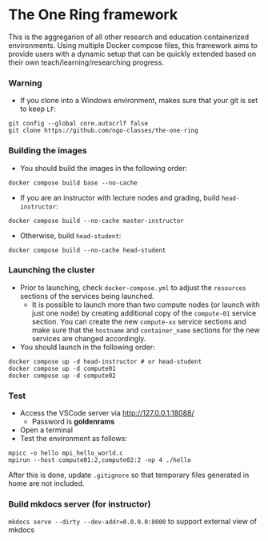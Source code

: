 # The One Ring framework

This is the aggregarion of all other research and education containerized environments. Using multiple Docker compose files, this framework aims to 
provide users with a dynamic setup that can be quickly extended based on their own teach/learning/researching progress. 

### Warning

- If you clone into a Windows environment, makes sure that your git is set to keep `LF`:

~~~
git config --global core.autocrlf false
git clone https://github.com/ngo-classes/the-one-ring
~~~

### Building the images

- You should build the images in the following order:

~~~
docker compose build base --no-cache
~~~

- If you are an instructor with lecture nodes and grading, build `head-instructor`:

~~~
docker compose build --no-cache master-instructor
~~~

- Otherwise, build `head-student`:

~~~
docker compose build --no-cache head-student
~~~

### Launching the cluster

- Prior to launching, check `docker-compose.yml` to adjust the `resources` sections of the services being launched. 
    - It is possible to launch more than two compute nodes (or launch with just one node) by creating additional copy of the `compute-01` service section. You can create the new `compute-xx` service sections and make sure that the `hostname` and `container_name` sections for the new services are changed accordingly. 
- You should launch in the following order:
~~~
docker compose up -d head-instructor # or head-student
docker compose up -d compute01
docker compose up -d compute02
~~~

### Test

- Access the VSCode server via http://127.0.0.1:18088/
    - Password is **goldenrams** 
- Open a terminal
- Test the environment as follows:

~~~
mpicc -o hello mpi_hello_world.c 
mpirun --host compute01:2,compute02:2 -np 4 ./hello
~~~


After this is done, update `.gitignore` so that temporary files generated in home are not included. 

### Build mkdocs server (for instructor)

`mkdocs serve --dirty --dev-addr=0.0.0.0:8000` to support external view of mkdocs

